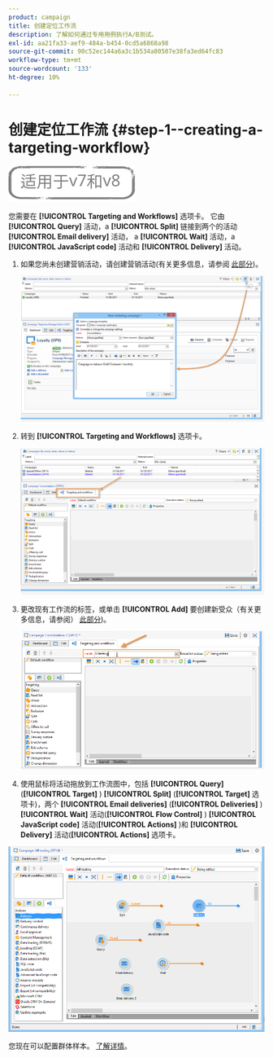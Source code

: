 ```yaml
---
product: campaign
title: 创建定位工作流
description: 了解如何通过专用用例执行A/B测试。
exl-id: aa21fa33-aef9-484a-b454-0cd5a6868a98
source-git-commit: 90c52ec144a6a3c1b534a80507e38fa3ed64fc83
workflow-type: tm+mt
source-wordcount: '133'
ht-degree: 10%

---
```


# 创建定位工作流 {#step-1--creating-a-targeting-workflow}

![](../../assets/common.svg)

您需要在 **[!UICONTROL Targeting and Workflows]** 选项卡。 它由 **[!UICONTROL Query]** 活动，a **[!UICONTROL Split]** 链接到两个的活动 **[!UICONTROL Email delivery]** 活动， a **[!UICONTROL Wait]** 活动，a **[!UICONTROL JavaScript code]** 活动和 **[!UICONTROL Delivery]** 活动。

1. 如果您尚未创建营销活动，请创建营销活动(有关更多信息，请参阅 [此部分](../../campaign/using/setting-up-marketing-campaigns.md#creating-a-campaign))。

   ![](assets/use_case_abtesting_targetwkfl_001.png)

1. 转到 **[!UICONTROL Targeting and Workflows]** 选项卡。

   ![](assets/use_case_abtesting_targetwkfl_002.png)

1. 更改现有工作流的标签，或单击 **[!UICONTROL Add]** 要创建新受众（有关更多信息，请参阅） [此部分](../../campaign/using/marketing-campaign-deliveries.md#selecting-the-target-population))。

   ![](assets/use_case_abtesting_targetwkfl_003.png)

1. 使用鼠标将活动拖放到工作流图中，包括 **[!UICONTROL Query]** (**[!UICONTROL Target]** ) **[!UICONTROL Split]** (**[!UICONTROL Target]** 选项卡)，两个 **[!UICONTROL Email deliveries]** (**[!UICONTROL Deliveries]** ) **[!UICONTROL Wait]** 活动(**[!UICONTROL Flow Control]** ) **[!UICONTROL JavaScript code]** 活动(**[!UICONTROL Actions]** )和 **[!UICONTROL Delivery]** 活动(**[!UICONTROL Actions]** 选项卡。

![](assets/use_case_abtesting_targetwkfl_004.png)

您现在可以配置群体样本。 [了解详情](a-b-testing-uc-population-samples.md)。
